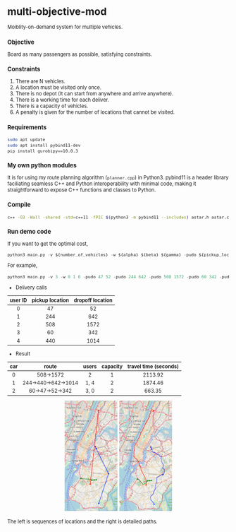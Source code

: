 <span style="font-size:80%">

# multi-objective-mod
Moiblity-on-demand system for multiple vehicles.

### Objective
Board as many passengers as possible, satisfying constraints.

### Constraints
1. There are N vehicles.
2. A location must be visited only once.
3. There is no depot (It can start from anywhere and arrive anywhere).
4. There is a working time for each deliver.
5. There is a capacity of vehicles.
6. A penalty is given for the number of locations that cannot be visited.

### Requirements
```bash
sudo apt update
sudo apt install pybind11-dev
pip install gurobipy==10.0.3
```

### My own python modules
It is for using my route planning algorithm (``planner.cpp``) in Python3. pybind11 is a header library faciliating seamless C++ and Python interoperability with minimal code, making it straightforward to expose C++ functions and classes to Python.

### Compile
```bash
c++ -O3 -Wall -shared -std=c++11 -fPIC $(python3 -m pybind11 --includes) astar.h astar.cpp planner.cpp -o planner.so
```

### Run demo code
If you want to get the optimal cost,
```python
python3 main.py -v ${number_of_vehicles} -w ${alpha} ${beta} ${gamma} -pudo ${pickup_location_1} ${dropoff_location_1} -pudo ${pickup_location_2} ${dropoff_location_2} -c ${capacity} -p ${penalty} -t ${time_limit}
```
For example,
```python
python3 main.py -v 3 -w 0 1 0 -pudo 47 52 -pudo 244 642 -pudo 508 1572 -pudo 60 342 -pudo 440 1014 -c 10 -p 0 -t 3600
```
- Delivery calls

| user ID | pickup location | dropoff location |
|:-------:|:---------------:|:----------------:|
|    0    |       47        |        52        |
|    1    |       244       |       642        |
|    2    |       508       |       1572       |
|    3    |       60        |       342        |
|    4    |       440       |       1014       |
- Result

| car |              route              | users | capacity | travel time (seconds) |
|:---:|:-------------------------------:|:-----:|:--------:|:---------------------:|
|  0  |          508&rarr;1572          |   2   |    1     |        2113.92        |
|  1  | 244&rarr;440&rarr;642&rarr;1014 | 1, 4  |    2     |        1874.46        |
|  2  |   60&rarr;47&rarr;52&rarr;342   | 3, 0  |    2     |        663.35         |

<p align="center">
<img src="./img/seq_time_limit.png" width="120" height="250"> <img src="./img/paths_time_limit.png" width="120" height="250">
</p>
The left is sequences of locations and the right is detailed paths.
</span>